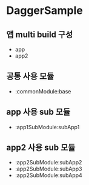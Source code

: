 # DaggerSample

## 앱 multi build 구성
- app
- app2

## 공통 사용 모듈
- :commonModule:base

## app 사용 sub 모듈
- :app1SubModule:subApp1

## app2 사용 sub 모듈
- :app2SubModule:subApp2
- :app2SubModule:subApp3
- :app2SubModule:subApp4

